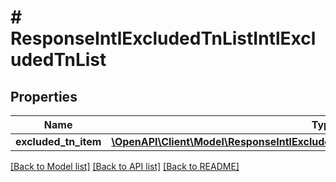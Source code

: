 # # ResponseIntlExcludedTnListIntlExcludedTnList

## Properties

Name | Type | Description | Notes
------------ | ------------- | ------------- | -------------
**excluded_tn_item** | [**\OpenAPI\Client\Model\ResponseIntlExcludedTnListIntlExcludedTnListExcludedTnItem**](ResponseIntlExcludedTnListIntlExcludedTnListExcludedTnItem.md) |  | [optional]

[[Back to Model list]](../../README.md#models) [[Back to API list]](../../README.md#endpoints) [[Back to README]](../../README.md)
